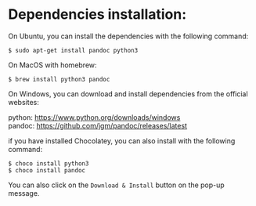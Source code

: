 # Dependencies installation:

On Ubuntu, you can install the dependencies with the following command:

```console
$ sudo apt-get install pandoc python3
```

On MacOS with homebrew:

```console
$ brew install python3 pandoc
```

On Windows, you can download and install dependencies from the official websites:

python: https://www.python.org/downloads/windows \
pandoc: https://github.com/jgm/pandoc/releases/latest

if you have installed Chocolatey, you can also install with the following command:

```console
$ choco install python3
$ choco install pandoc
```
You can also click on the `Download & Install` button on the pop-up message.
